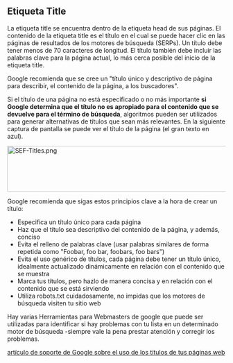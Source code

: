 <!-- Filename: Using_The_Title_Tag / Display title: El Uso de la etiqueta Title -->

## Etiqueta Title

La etiqueta title se encuentra dentro de la etiqueta head de sus
páginas. El contenido de la etiqueta title es el título en el cual se
puede hacer clic en las páginas de resultados de los motores de búsqueda
(SERPs). Un título debe tener menos de 70 caracteres de longitud. El
título también debe incluir las palabras clave para la página actual, lo
más cerca posible del inicio de la etiqueta title.

Google recomienda que se cree un "título único y descriptivo de página
para describir, el contenido de la página, a los buscadores".

Si el título de una página no está especificado o no más importante **si
Google determina que el título no es apropiado para el contenido que se
devuelve para el término de búsqueda**, algoritmos pueden ser utilizados
para generar alternativas de títulos que sean más relevantes. En la
siguiente captura de pantalla se puede ver el título de la página (el
gran texto en azul).

<img src="https://docs.joomla.org/images/5/58/SEF-Titles.png"
decoding="async" data-file-width="532" data-file-height="105"
width="532" height="105" alt="SEF-Titles.png" />

Google recomienda que sigas estos principios clave a la hora de crear un
título:

- Especifica un título único para cada página
- Haz que el título sea descriptivo del contenido de la página, y
  además, conciso
- Evita el relleno de palabras clave (usar palabras similares de forma
  repetida como "Foobar, foo bar, foobars, foo bars")
- Evita el uso genérico de títulos, cada página debe tener un título
  único, idealmente actualizado dinámicamente en relación con el
  contenido que se muestra
- Marca tus títulos, pero hazlo de manera concisa y en relación con el
  contenido que se está sirviendo
- Utiliza
  robots.txt
  cuidadosamente, no impidas que los motores de búsqueda visiten tu
  sitio web

Hay varias Herramientas para Webmasters de google que puede ser
utilizadas para identificar si hay problemas con tu lista en un
determinado motor de búsqueda -siempre vale la pena prestar atención y
corregir los problemas.

<a
href="http://support.google.com/webmasters/bin/answer.py?hl=en&amp;answer=35624?hl=es"
class="external text" target="_blank"
rel="nofollow noreferrer noopener">artículo de soporte de Google sobre
el uso de los títulos de tus páginas web</a>

